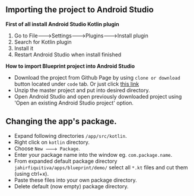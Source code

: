 ## Importing the project to Android Studio

**First of all install Android Studio Kotlin plugin**
1. Go to File🡒Settings🡒Plugins🡒Install plugin
2. Search for Kotlin plugin
3. Install it
4. Restart Android Studio when install finished

**How to import Blueprint project into Android Studio**
- Download the project from Github Page by using `clone or download` button located under `code` tab. Or just click [this link](https://github.com/jahirfiquitiva/Blueprint/archive/sample.zip)
- Unzip the master project and put into desired directory.
- Open Android Studio and open previously downloaded project using 'Open an existing Android Studio project' option.

## Changing the app's package.

- Expand following directories `/app/src/kotlin`.
- Right click on `kotlin` directory.
- Choose `New 🡒 Package`.
- Enter your package name into the window eg. `com.package.name`.
- From expanded default package directory `jahirfiquitiva/apps/blueprint/demo/` select all `*.kt` files and cut them (using ctrl+x).
- Paste these files into your own package directory.
- Delete default (now empty) package directory.
